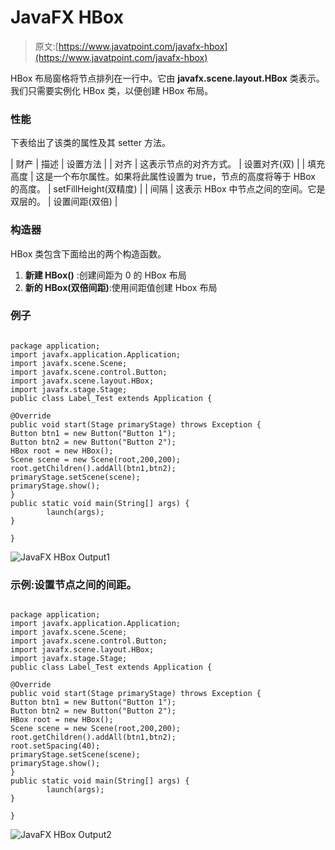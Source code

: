 # JavaFX HBox

> 原文:[https://www.javatpoint.com/javafx-hbox](https://www.javatpoint.com/javafx-hbox)

HBox 布局窗格将节点排列在一行中。它由 **javafx.scene.layout.HBox** 类表示。我们只需要实例化 HBox 类，以便创建 HBox 布局。

### 性能

下表给出了该类的属性及其 setter 方法。

| 财产 | 描述 | 设置方法 |
| 对齐 | 这表示节点的对齐方式。 | 设置对齐(双) |
| 填充高度 | 这是一个布尔属性。如果将此属性设置为 true，节点的高度将等于 HBox 的高度。 | setFillHeight(双精度) |
| 间隔 | 这表示 HBox 中节点之间的空间。它是双层的。 | 设置间距(双倍) |

### 构造器

HBox 类包含下面给出的两个构造函数。

1.  **新建 HBox()** :创建间距为 0 的 HBox 布局
2.  **新的 HBox(双倍间距)**:使用间距值创建 Hbox 布局

### 例子

```

package application;
import javafx.application.Application;
import javafx.scene.Scene;
import javafx.scene.control.Button;
import javafx.scene.layout.HBox;
import javafx.stage.Stage;
public class Label_Test extends Application {

@Override
public void start(Stage primaryStage) throws Exception {
Button btn1 = new Button("Button 1");
Button btn2 = new Button("Button 2");
HBox root = new HBox();
Scene scene = new Scene(root,200,200);
root.getChildren().addAll(btn1,btn2);
primaryStage.setScene(scene);
primaryStage.show();
}
public static void main(String[] args) {
		launch(args);
}

}

```

![JavaFX HBox Output1](../Images/fc8caca1192cfeab3a171de1258b0fcf.png)

### 示例:设置节点之间的间距。

```

package application;
import javafx.application.Application;
import javafx.scene.Scene;
import javafx.scene.control.Button;
import javafx.scene.layout.HBox;
import javafx.stage.Stage;
public class Label_Test extends Application {

@Override
public void start(Stage primaryStage) throws Exception {
Button btn1 = new Button("Button 1");
Button btn2 = new Button("Button 2");
HBox root = new HBox();
Scene scene = new Scene(root,200,200);
root.getChildren().addAll(btn1,btn2);
root.setSpacing(40);
primaryStage.setScene(scene);
primaryStage.show();
}
public static void main(String[] args) {
		launch(args);
}

}

```

![JavaFX HBox Output2](../Images/0f11ba1e489f0dac1b11e490676c67c2.png)